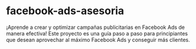 # facebook-ads-asesoria
¡Aprende a crear y optimizar campañas publicitarias en Facebook Ads de manera efectiva! Este proyecto es una guía paso a paso para principiantes que desean aprovechar al máximo Facebook Ads y conseguir más clientes. 
